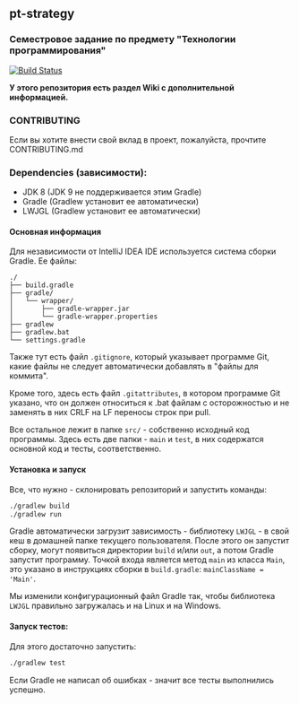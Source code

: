 ## pt-strategy

### Семестровое задание по предмету "Технологии программирования"

[![Build Status](https://travis-ci.com/ftvkyo/pt-strategy.svg?branch=master)](https://travis-ci.com/ftvkyo/pt-strategy)

**У этого репозитория есть раздел Wiki с дополнительной информацией.**

### CONTRIBUTING
Если вы хотите внести свой вклад в проект, пожалуйста, прочтите CONTRIBUTING.md

### Dependencies (зависимости):
* JDK 8 (JDK 9 не поддерживается этим Gradle)
* Gradle (Gradlew установит ее автоматически)
* LWJGL (Gradlew установит ее автоматически)

#### Основная информация
Для независимости от IntelliJ IDEA IDE используется система сборки
Gradle. Ее файлы:

```text
./
├── build.gradle
├── gradle/
│   └── wrapper/
│       ├── gradle-wrapper.jar
│       └── gradle-wrapper.properties
├── gradlew
├── gradlew.bat
└── settings.gradle
```

Также тут есть файл `.gitignore`, который указывает программе
Git, какие файлы не следует автоматически добавлять в
"файлы для коммита".

Кроме того, здесь есть файл `.gitattributes`, в котором программе Git указано,
что он должен относиться к .bat файлам с осторожностью и не заменять в них
CRLF на LF переносы строк при pull.

Все остальное лежит в папке `src/` - собственно исходный код программы.
Здесь есть две папки - `main` и `test`, в них содержатся
основной код и тесты, соответственно.

#### Установка и запуск
Все, что нужно - склонировать репозиторий и запустить команды:

```bash
./gradlew build
./gradlew run
```

Gradle автоматически загрузит зависимость - библиотеку `LWJGL` -
в свой кеш в домашней папке текущего пользователя. После этого он запустит
сборку, могут появиться директории `build` и/или `out`, а потом Gradle
запустит программу. Точкой входа является метод `main` из класса `Main`,
это указано в инструкциях сборки в `build.gradle`: `mainClassName = 'Main'`.

Мы изменили конфигурационный файл Gradle так, чтобы библиотека `LWJGL`
правильно загружалась и на Linux и на Windows.


#### Запуск тестов:
Для этого достаточно запустить:

```bash
./gradlew test
```

Если Gradle не написал об ошибках - значит все тесты выполнились успешно.
